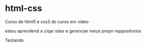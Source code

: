 # html-css
 Curso de html5 e css3 do curso em video

 estou aprendend a ciqar sites e gerenciar meus propri reppositorios

 
 Testando
